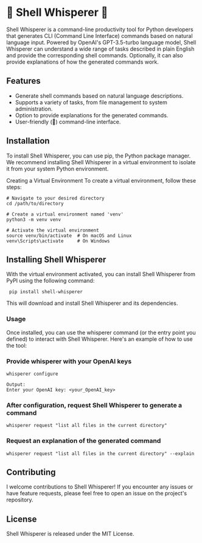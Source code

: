 # 🔮 Shell Whisperer 🔮

Shell Whisperer is a command-line productivity tool for Python developers that generates CLI (Command Line Interface) commands based on natural language input. Powered by OpenAI's GPT-3.5-turbo language model, Shell Whisperer can understand a wide range of tasks described in plain English and provide the corresponding shell commands. Optionally, it can also provide explanations of how the generated commands work.

## Features

- Generate shell commands based on natural language descriptions.
- Supports a variety of tasks, from file management to system administration.
- Option to provide explanations for the generated commands.
- User-friendly (🧢) command-line interface.

## Installation
To install Shell Whisperer, you can use pip, the Python package manager. We recommend installing Shell Whisperer in a virtual environment to isolate it from your system Python environment.

Creating a Virtual Environment
To create a virtual environment, follow these steps:

   ```shell
   # Navigate to your desired directory
  cd /path/to/directory

  # Create a virtual environment named 'venv'
  python3 -m venv venv

  # Activate the virtual environment
  source venv/bin/activate  # On macOS and Linux
  venv\Scripts\activate     # On Windows
   ```

## Installing Shell Whisperer
With the virtual environment activated, you can install Shell Whisperer from PyPI using the following command:

   ```shell
    pip install shell-whisperer
   ```
This will download and install Shell Whisperer and its dependencies.

### Usage
Once installed, you can use the whisperer command (or the entry point you defined) to interact with Shell Whisperer. Here's an example of how to use the tool:

### Provide whisperer with your OpenAI keys
   ```shell
   whisperer configure 
   
   Output: 
   Enter your OpenAI key: <your_OpenAI_key>
   ```

### After configuration, request Shell Whisperer to generate a command
   ```shell
   whisperer request "list all files in the current directory"
   ```


### Request an explanation of the generated command
   ```shell
   whisperer request "list all files in the current directory" --explain
   ```


## Contributing
I welcome contributions to Shell Whisperer! If you encounter any issues or have feature requests, please feel free to open an issue on the project's repository.

## License
Shell Whisperer is released under the MIT License.


